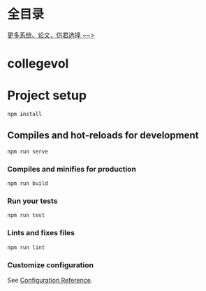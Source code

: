 # 全目录

[更多系统、论文，供君选择 ~~>](https://www.yuque.com/wisebit/blog)
# collegevol

# Project setup
```
npm install
```

## Compiles and hot-reloads for development
```
npm run serve
```

### Compiles and minifies for production
```
npm run build
```

### Run your tests
```
npm run test
```

### Lints and fixes files
```
npm run lint
```

### Customize configuration
See [Configuration Reference](https://cli.vuejs.org/config/).
